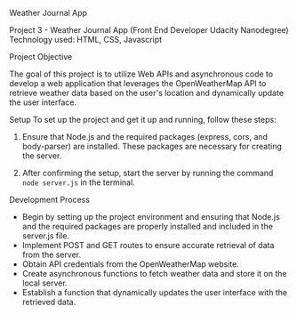 Weather Journal App

Project 3 - Weather Journal App (Front End Developer Udacity Nanodegree)
Technology used: HTML, CSS, Javascript

Project Objective

The goal of this project is to utilize Web APIs and asynchronous code to develop a web application that leverages the OpenWeatherMap API to retrieve weather data based on the user's location and dynamically update the user interface.

Setup
To set up the project and get it up and running, follow these steps:

1. Ensure that Node.js and the required packages (express, cors, and body-parser) are installed. These packages are necessary for creating the server.

2. After confirming the setup, start the server by running the command `node server.js` in the terminal.

Development Process

* Begin by setting up the project environment and ensuring that Node.js and the required packages are properly installed and included in the server.js file.
* Implement POST and GET routes to ensure accurate retrieval of data from the server.
* Obtain API credentials from the OpenWeatherMap website.
* Create asynchronous functions to fetch weather data and store it on the local server.
* Establish a function that dynamically updates the user interface with the retrieved data.